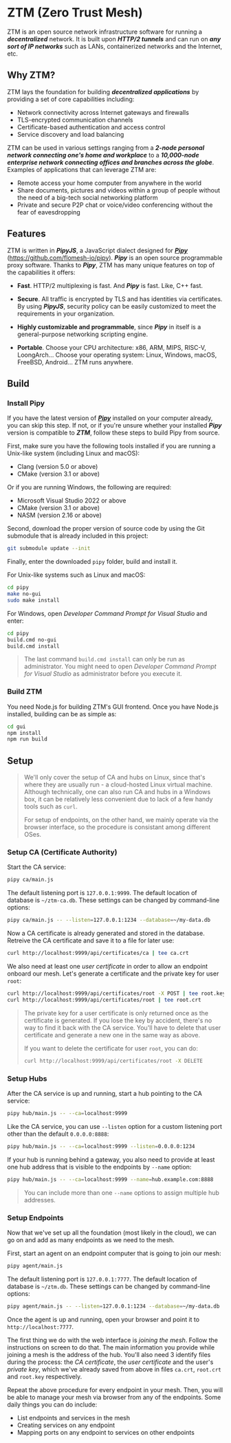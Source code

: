 # ZTM (Zero Trust Mesh)

ZTM is an open source network infrastructure software for running a ***decentralized*** network. It is built upon ***HTTP/2 tunnels*** and can run on ***any sort of IP networks*** such as LANs, containerized networks and the Internet, etc.

## Why ZTM?

ZTM lays the foundation for building ***decentralized applications*** by providing a set of core capabilities including:

* Network connectivity across Internet gateways and firewalls
* TLS-encrypted communication channels
* Certificate-based authentication and access control
* Service discovery and load balancing

ZTM can be used in various settings ranging from a ***2-node personal network connecting one's home and workplace*** to a ***10,000-node enterprise network connecting offices and branches across the globe***. Examples of applications that can leverage ZTM are:

* Remote access your home computer from anywhere in the world
* Share documents, pictures and videos within a group of people without the need of a big-tech social networking platform
* Private and secure P2P chat or voice/video conferencing without the fear of eavesdropping

## Features

ZTM is written in ***PipyJS***, a JavaScript dialect designed for [***Pipy***](https://github.com/flomesh-io/pipy) (https://github.com/flomesh-io/pipy). ***Pipy*** is an open source programmable proxy software. Thanks to ***Pipy***, ZTM has many unique features on top of the capabilities it offers:

* **Fast**. HTTP/2 multiplexing is fast. And ***Pipy*** is fast. Like, C++ fast.

* **Secure**. All traffic is encrypted by TLS and has identities via certificates. By using ***PipyJS***, security policy can be easily customized to meet the requirements in your organization.

* **Highly customizable and programmable**, since ***Pipy*** in itself is a general-purpose networking scripting engine.

* **Portable**. Choose your CPU architecture: x86, ARM, MIPS, RISC-V, LoongArch... Choose your operating system: Linux, Windows, macOS, FreeBSD, Android... ZTM runs anywhere.

## Build

### Install Pipy

If you have the latest version of [***Pipy***](https://github.com/flomesh-io/pipy) installed on your computer already, you can skip this step. If not, or if you're unsure whether your installed ***Pipy*** version is compatible to ***ZTM***, follow these steps to build Pipy from source.

First, make sure you have the following tools installed if you are running a Unix-like system (including Linux and macOS):

* Clang (version 5.0 or above)
* CMake (version 3.1 or above)

Or if you are running Windows, the following are required:

* Microsoft Visual Studio 2022 or above
* CMake (version 3.1 or above)
* NASM (version 2.16 or above)

Second, download the proper version of source code by using the Git submodule that is already included in this project:

```sh
git submodule update --init
```

Finally, enter the downloaded `pipy` folder, build and install it.

For Unix-like systems such as Linux and macOS:

```sh
cd pipy
make no-gui
sudo make install
```

For Windows, open *Developer Command Prompt for Visual Studio* and enter:

```sh
cd pipy
build.cmd no-gui
build.cmd install
```

> The last command `build.cmd install` can only be run as administrator. You might need to open *Developer Command Prompt for Visual Studio* as administrator before you execute it.

### Build ZTM

You need Node.js for building ZTM's GUI frontend. Once you have Node.js installed, building can be as simple as:

```sh
cd gui
npm install
npm run build
```

## Setup

> We'll only cover the setup of CA and hubs on Linux, since that's where they are usually run - a cloud-hosted Linux virtual machine. Although technically, one can also run CA and hubs in a Windows box, it can be relatively less convenient due to lack of a few handy tools such as `curl`.
>
> For setup of endpoints, on the other hand, we mainly operate via the browser interface, so the procedure is consistant among different OSes.

### Setup CA (Certificate Authority)

Start the CA service:

```sh
pipy ca/main.js
```

The default listening port is `127.0.0.1:9999`. The default location of database is `~/ztm-ca.db`. These settings can be changed by command-line options:

```sh
pipy ca/main.js -- --listen=127.0.0.1:1234 --database=~/my-data.db
```

Now a CA certificate is already generated and stored in the database. Retreive the CA certificate and save it to a file for later use:

```sh
curl http://localhost:9999/api/certificates/ca | tee ca.crt
```

We also need at least one *user certificate* in order to allow an endpoint onboard our mesh. Let's generate a certificate and the private key for user `root`:

```sh
curl http://localhost:9999/api/certificates/root -X POST | tee root.key
curl http://localhost:9999/api/certificates/root | tee root.crt
```

> The private key for a user certificate is only returned once as the certificate is generated. If you lose the key by accident, there's no way to find it back with the CA service. You'll have to delete that user certificate and generate a new one in the same way as above.
>
> If you want to delete the certificate for user `root`, you can do:
>
> ```sh
> curl http://localhost:9999/api/certificates/root -X DELETE
> ```

### Setup Hubs

After the CA service is up and running, start a hub pointing to the CA service:

```sh
pipy hub/main.js -- --ca=localhost:9999
```

Like the CA service, you can use `--listen` option for a custom listening port other than the default `0.0.0.0:8888`:

```sh
pipy hub/main.js -- --ca=localhost:9999 --listen=0.0.0.0:1234
```

If your hub is running behind a gateway, you also need to provide at least one hub address that is visible to the endpoints by `--name` option:

```sh
pipy hub/main.js -- --ca=localhost:9999 --name=hub.example.com:8888
```

> You can include more than one `--name` options to assign multiple hub addresses.

### Setup Endpoints

Now that we've set up all the foundation (most likely in the cloud), we can go on and add as many endpoints as we need to the mesh.

First, start an agent on an endpoint computer that is going to join our mesh:

```sh
pipy agent/main.js
```

The default listening port is `127.0.0.1:7777`. The default location of database is `~/ztm.db`. These settings can be changed by command-line options:

```sh
pipy agent/main.js -- --listen=127.0.0.1:1234 --database=~/my-data.db
```

Once the agent is up and running, open your browser and point it to `http://localhost:7777`.

The first thing we do with the web interface is *joining the mesh*. Follow the instructions on screen to do that. The main information you provide while joining a mesh is the address of the hub. You'll also need 3 identify files during the process: the *CA certificate*, the *user certificate* and the user's *private key*, which we've already saved from above in files `ca.crt`, `root.crt` and `root.key` respectively.

Repeat the above procedure for every endpoint in your mesh. Then, you will be able to manage your mesh via browser from any of the endpoints. Some daily things you can do include:

- List endpoints and services in the mesh
- Creating services on any endpoint
- Mapping ports on any endpoint to services on other endpoints
